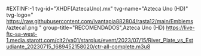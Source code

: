 #EXTINF:-1 tvg-id="XHDF(AztecaUno).mx" tvg-name="Azteca Uno (HD)" tvg-logo=" https://raw.githubusercontent.com/ivantapia882804/rasta12/main/Emblems /azteca1.png " group-title="RECOMENDADOS",Azteca Uno (HD) https://live-ftc-sa-west-1.media.starott.com/clt2/va01/starplus/event/2023/07/15/River_Plate_vs_Estudiante_20230715_1689452158020/ctr-all-complete.m3u8
